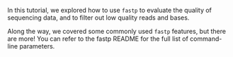 <script>
import Link from "$components/Link.svelte";
import Execute from "$components/Execute.svelte";
</script>

In this tutorial, we explored how to use `fastp` to evaluate the quality of sequencing data, and to filter out low quality reads and bases.

Along the way, we covered some commonly used `fastp` features, but there are more! You can refer to the <Link href="https://github.com/OpenGene/fastp/tree/v0.20.1#all-options">fastp README</Link> for the full list of command-line parameters.
